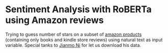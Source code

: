 # Sentiment Analysis with RoBERTa using Amazon reviews

Trying to guess number of stars on a subset of [amazon products](https://nijianmo.github.io/amazon/index.html) 
(containing only books and kindle store reviews) using natural text as input variable.
Special tanks to [Jianmo Ni](https://nijianmo.github.io/) for let us download his data.
